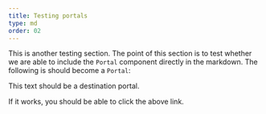 ```yaml
---
title: Testing portals
type: md
order: 02
---
```


<script>
    import Portal from './lib/Portal.svelte';
</script>

This is another testing section. The point of this section is to test whether we are able to include the `Portal` component directly in the markdown. The following is should become a `Portal`:

<Portal type="origin" destination="['music#p-music-test']">This text should be a destination portal</Portal>.

If it works, you should be able to click the above link.